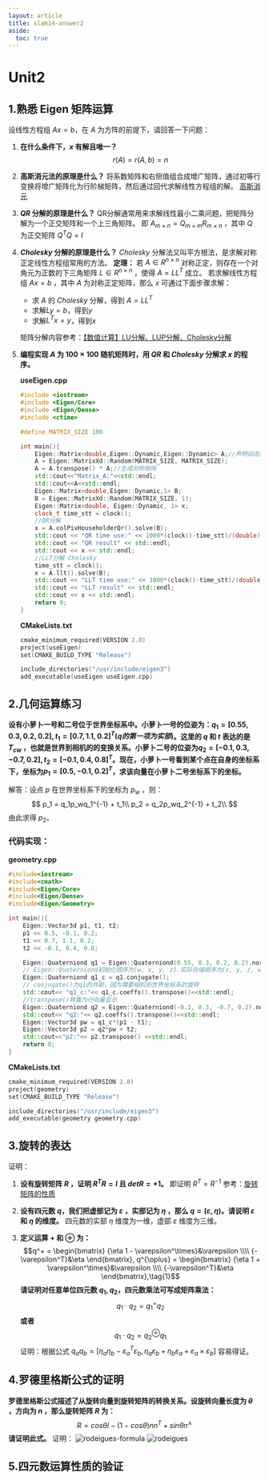 ```yaml
---
layout: article
title: slam14-answer2
aside:
  toc: true
---
```


# Unit2

## 1.熟悉 Eigen 矩阵运算
设线性方程组 $Ax = b$，在 $A$ 为方阵的前提下，请回答一下问题：

1. **在什么条件下，$x$ 有解且唯一？**
$$r(A) = r(A,b) = n$$

2. **高斯消元法的原理是什么？**
将系数矩阵和右侧值组合成增广矩阵，通过初等行变换将增广矩阵化为行阶梯矩阵，然后通过回代求解线性方程组的解。
[高斯消元](https://blog.csdn.net/pengwill97/article/details/77200372)

3. **$QR$ 分解的原理是什么？**
QR分解通常用来求解线性最小二乘问题，把矩阵分解为一个正交矩阵和一个上三角矩阵。
即 $A_{m\times n} = Q_{m\times m}R_{m\times n}$ ，其中 $Q$ 为正交矩阵 $Q^TQ = I$
4. **$Cholesky$ 分解的原理是什么？**
$Cholesky$ 分解法又叫平方根法，是求解对称正定线性方程组常用的方法。
**定理：** 若 $A\in R^{n\times n}$ 对称正定，则存在一个对角元为正数的下三角矩阵 $L\in R^{n\times n}$ ，使得 $A = LL^T$ 成立。
若求解线性方程组 $Ax = b$ ，其中 $A$ 为对称正定矩阵，那么 $x$ 可通过下面步骤求解：
   - 求 $A$ 的 $Cholesky$ 分解，得到 $A=LL^T$
   - 求解$Ly=b$，得到$y$
   - 求解$L^Tx=y$，得到$x$

    矩阵分解内容参考：[【数值计算】LU分解、LUP分解、Cholesky分解](https://zhuanlan.zhihu.com/p/84210687)

5. **编程实现 $A$ 为 $100\times 100$ 随机矩阵时，用 $QR$ 和 $Cholesky$ 分解求 $x$ 的程序。**
   
    **useEigen.cpp**
    ```cpp
    #include <iostream>
    #include <Eigen/Core>
    #include <Eigen/Dense>
    #include <ctime>

    #define MATRIX_SIZE 100

    int main(){
        Eigen::Matrix<double,Eigen::Dynamic,Eigen::Dynamic> A;//声明动态矩阵A
        A = Eigen::MatrixXd::Random(MATRIX_SIZE, MATRIX_SIZE);
        A = A.transpose() * A;//生成对称矩阵
        std::cout<<"Matrix_A:"<<std::endl;
        std::cout<<A<<std::endl;
        Eigen::Matrix<double,Eigen::Dynamic,1> B;
        B = Eigen::MatrixXd::Random(MATRIX_SIZE, 1);
        Eigen::Matrix<double, Eigen::Dynamic, 1> x;
        clock_t time_stt = clock();
        //QR分解
        x = A.colPivHouseholderQr().solve(B);
        std::cout << "QR time use:" << 1000*(clock()-time_stt)/(double) CLOCKS_PER_SEC << "ms" << std::endl;
        std::cout << "QR result" << std::endl;
        std::cout << x << std::endl;
        //LLT分解 Cholesky
        time_stt = clock();
        x = A.llt().solve(B);
        std::cout << "LLT time use:" << 1000*(clock()-time_stt)/(double) CLOCKS_PER_SEC << "ms" << std::endl;
        std::cout << "LLT result" << std::endl;
        std::cout << x << std::endl;
        return 0;
    }
    ```
    **CMakeLists.txt**
    ```cpp
    cmake_minimum_required(VERSION 2.8)
    project(useEigen)
    set(CMAKE_BUILD_TYPE "Release")
 
    include_directories("/usr/include/eigen3")
    add_executable(useEigen useEigen.cpp)
    ```
## 2.几何运算练习
**设有小萝卜一号和二号位于世界坐标系中。小萝卜一号的位姿为：$q_1 = [0.55,0.3,0.2,0.2], t_1 = [0.7,1.1,0.2]^T (q的第一项为实部)$。这里的 $q$ 和 $t$ 表达的是 $T_{cw}$ ，也就是世界到相机的的变换关系。小萝卜二号的位姿为$q_2 = [-0.1,0.3,-0.7,0.2],t_2 = [-0.1,0.4,0.8]^T$。现在，小萝卜一号看到某个点在自身的坐标系下，坐标为$p_1 = [0.5,-0.1,0.2]^T$，求该向量在小萝卜二号坐标系下的坐标。**

解答：设点 $p$ 在世界坐标系下的坐标为 $p_w$ ，则：
$$ p_1 = q_1p_wq_1^{-1} + t_1\\ p_2 = q_2p_wq_2^{-1} + t_2\\ $$
由此求得 $p_2$。
### 代码实现：

**geometry.cpp**
```cpp
#include<iostream>
#include<cmath>
#include<Eigen/Core>
#include<Eigen/Dense>
#include<Eigen/Geometry>

int main(){
    Eigen::Vector3d p1, t1, t2;
    p1 << 0.5, -0.1, 0.2;
    t1 << 0.7, 1.1, 0.2;
    t2 << -0.1, 0.4, 0.8;

    Eigen::Quaterniond q1 = Eigen::Quaterniond(0.55, 0.3, 0.2, 0.2).normalized();
    // Eigen::Quaterniond初始化顺序为(w, x, y, z).实际存储顺序为(x, y, z, w)
    Eigen::Quaterniond q1_c = q1.conjugate();
    // conjugate()为q1的共轭，因为需要相机到世界坐标系的旋转
    std::cout<< "q1_c:"<< q1_c.coeffs().transpose()<<std::endl;
    //transpose()转置为行向量显示
    Eigen::Quaterniond q2 = Eigen::Quaterniond(-0.1, 0.3, -0.7, 0.2).normalized();
    std::cout<< "q2:"<< q2.coeffs().transpose()<<std::endl;
    Eigen::Vector3d pw = q1_c*(p1 - t1);
    Eigen::Vector3d p2 = q2*pw + t2;
    std::cout<<"p2:"<< p2.transpose() <<std::endl;
    return 0;
}
```
**CMakeLists.txt**
```cpp
cmake_minimum_required(VERSION 2.8)
project(geometry)
set(CMAKE_BUILD_TYPE "Release")

include_directories("/usr/include/eigen3")
add_executable(geometry geometry.cpp)
```
## 3.旋转的表达
证明：
1. **设有旋转矩阵 $R$ ，证明 $R^TR = I$ 且 $detR = +1$。**
   即证明 $R^T = R^{-1}$
   参考：[旋转矩阵的性质](https://www.cnblogs.com/caster99/p/4703033.html)
2. **设有四元数 $q$，我们把虚部记为 $\varepsilon$ ，实部记为 $\eta$ ，那么 $q = (\varepsilon,\eta)$。请说明 $\varepsilon$ 和 $\eta$ 的维度。**
   四元数的实部 $\eta$ 维度为一维，虚部 $\varepsilon$ 维度为三维。

3. **定义运算 $+$ 和 $\oplus$ 为：**
   $$q^+ = \begin{bmatrix} {\eta 1 - \varepsilon^\times}&\varepsilon \\\\ {-\varepsilon^T}&\eta \end{bmatrix}, q^{\oplus} = \begin{bmatrix} {\eta 1 + \varepsilon^\times}&\varepsilon \\\\ {-\varepsilon^T}&\eta \end{bmatrix},\tag{1}$$
   **请证明对任意单位四元数 $q_1,q_2$，四元数乘法可写成矩阵乘法：**
   $$q_1\cdot q_2 = q^+_1q_2 \tag{2}$$
   **或者**
   $$q_1\cdot q_2 = q_2^{\oplus} q_1 \tag{3}$$
   证明：根据公式 $q_aq_b = [\eta_a\eta_b - \varepsilon_a^T\varepsilon_b, \eta_a\varepsilon_b + \eta_b\varepsilon_a + \varepsilon_a \times \varepsilon_b]$ 容易得证。
## 4.罗德里格斯公式的证明
**罗德里格斯公式描述了从旋转向量到旋转矩阵的转换关系。设旋转向量长度为 $\theta$ ，方向为 $n$ ，那么旋转矩阵 $R$ 为：**
$$R = cos{\theta I} - (1 - cos\theta)nn^T + sin{\theta n^\wedge}\tag{4}$$
**请证明此式。**
证明：
![rodeigues-formula](/images/Rodeigues-formula.png)
![rodeigues](/images/Rodrigues.png)

## 5.四元数运算性质的验证
